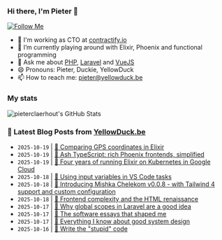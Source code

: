 ### Hi there, I'm Pieter 👋  
[![Follow Me](https://img.shields.io/github/followers/pieterclaerhout?label=Follow&style=social)](https://github.com/pieterclaerhout)

- 🏢 I'm working as CTO at [contractify.io](https://contractify.io)
- 🌱 I’m currently playing around with Elixir, Phoenix and functional programming
- 💬 Ask me about [PHP](https://php.net), [Laravel](http://laravel.com) and [VueJS](https://vuejs.org)
- 😄 Pronouns: Pieter, Duckie, YellowDuck
- 📫 How to reach me: pieter@yellowduck.be

### My stats

![pieterclaerhout's GitHub Stats](https://github-readme-stats.vercel.app/api?username=pieterclaerhout&show_icons=true&count_private=true&line_height=40)

### 📩 Latest Blog Posts from [YellowDuck.be](https://www.yellowduck.be/)
<!-- BLOG-POST-LIST:START -->
- `2025-10-19` | [🐥 Comparing GPS coordinates in Elixir](https://www.yellowduck.be/posts/comparing-gps-coordinates-in-elixir)  
- `2025-10-19` | [🔗 Ash TypeScript: rich Phoenix frontends, simplified](https://www.yellowduck.be/posts/ash-typescript-rich-phoenix-frontends-simplified)  
- `2025-10-19` | [🔗 Four years of running Elixir on Kubernetes in Google Cloud](https://www.yellowduck.be/posts/four-years-of-running-elixir-on-kubernetes-in-google-cloud-piotr-szmielew-elixirconf-eu-2025)  
- `2025-10-18` | [🐥 Using input variables in VS Code tasks](https://www.yellowduck.be/posts/is-it-possible-to-pass-arguments-to-a-task-in-visual-studio-code)  
- `2025-10-18` | [🔗 Introducing Mishka Chelekom v0.0.8 - with Tailwind 4 support and custom configuration](https://www.yellowduck.be/posts/introducing-mishka-chelekom-v0-0-8-with-tailwind-4-support-and-custom-configuration)  
- `2025-10-18` | [🔗 Frontend complexity and the HTML renaissance](https://www.yellowduck.be/posts/frontend-complexity-and-the-html-renaissance)  
- `2025-10-17` | [🐥 Why global scopes in Laravel are a good idea](https://www.yellowduck.be/posts/why-global-scopes-in-laravel-are-a-good-idea)  
- `2025-10-17` | [🔗 The software essays that shaped me](https://www.yellowduck.be/posts/the-software-essays-that-shaped-me)  
- `2025-10-17` | [🔗 Everything I know about good system design](https://www.yellowduck.be/posts/everything-i-know-about-good-system-design)  
- `2025-10-16` | [🔗 Write the &quot;stupid&quot; code](https://www.yellowduck.be/posts/write-the-stupid-code)  

<!-- BLOG-POST-LIST:END -->
